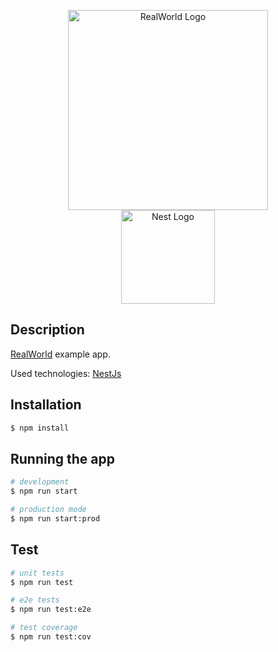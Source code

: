 <p align="center">
  <a href="https://github.com/gothinkster/realworld" target="blank"><img src="https://raw.githubusercontent.com/gothinkster/realworld/main/media/realworld-dual-mode.png" width="320" alt="RealWorld Logo" /></a>
  <a href="http://nestjs.com/" target="blank"><img src="https://nestjs.com/img/logo_text.svg" width="150" alt="Nest Logo" hspace="30" /></a>
</p>

## Description

[RealWorld](https://github.com/gothinkster/realworld) example app.

Used technologies: [NestJs](https://nestjs.com/)

## Installation

```bash
$ npm install
```

## Running the app

```bash
# development
$ npm run start

# production mode
$ npm run start:prod
```

## Test

```bash
# unit tests
$ npm run test

# e2e tests
$ npm run test:e2e

# test coverage
$ npm run test:cov
```
